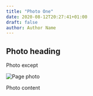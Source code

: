 ```yaml
---
title: "Photo One"
date: 2020-08-12T20:27:41+01:00
draft: false
author: Author Name
---
```


## Photo heading

Photo except

![Page photo](https://placehold.it/500/300)

Photo content

